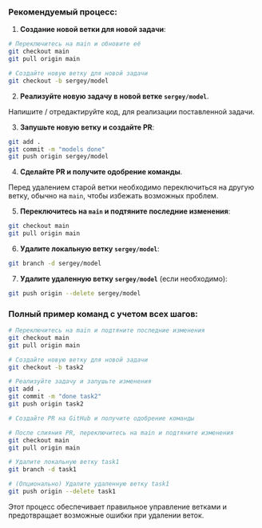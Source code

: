 ### Рекомендуемый процесс:

1. **Создание новой ветки для новой задачи**:

```bash
# Переключитесь на main и обновите её
git checkout main
git pull origin main

# Создайте новую ветку для новой задачи
git checkout -b sergey/model
```

2. **Реализуйте новую задачу в новой ветке `sergey/model`**.

Напишите / отредактируйте код, для реализации поставленной задачи.

3. **Запушьте новую ветку и создайте PR**:

```bash
git add .
git commit -m "models done"
git push origin sergey/model
```

4. **Сделайте PR и получите одобрение команды**.

Перед удалением старой ветки необходимо переключиться на другую ветку, обычно на `main`, чтобы избежать возможных проблем.

5. **Переключитесь на `main` и подтяните последние изменения**:

```bash
git checkout main
git pull origin main
```

6. **Удалите локальную ветку `sergey/model`**:

```bash
git branch -d sergey/model
```

7. **Удалите удаленную ветку `sergey/model`** (если необходимо):

```bash
git push origin --delete sergey/model
```

### Полный пример команд с учетом всех шагов:

```bash
# Переключитесь на main и подтяните последние изменения
git checkout main
git pull origin main

# Создайте новую ветку для новой задачи
git checkout -b task2

# Реализуйте задачу и запушьте изменения
git add .
git commit -m "done task2"
git push origin task2

# Создайте PR на GitHub и получите одобрение команды

# После слияния PR, переключитесь на main и подтяните изменения
git checkout main
git pull origin main

# Удалите локальную ветку task1
git branch -d task1

# (Опционально) Удалите удаленную ветку task1
git push origin --delete task1
```

Этот процесс обеспечивает правильное управление ветками и предотвращает возможные ошибки при удалении веток.
